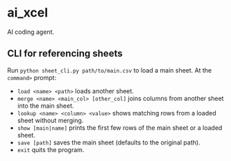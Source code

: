 # ai_xcel

AI coding agent.

## CLI for referencing sheets

Run `python sheet_cli.py path/to/main.csv` to load a main sheet. At the `command>` prompt:

- `load <name> <path>` loads another sheet.
- `merge <name> <main_col> [other_col]` joins columns from another sheet into the main sheet.
- `lookup <name> <column> <value>` shows matching rows from a loaded sheet without merging.
- `show [main|name]` prints the first few rows of the main sheet or a loaded sheet.
- `save [path]` saves the main sheet (defaults to the original path).
- `exit` quits the program.
